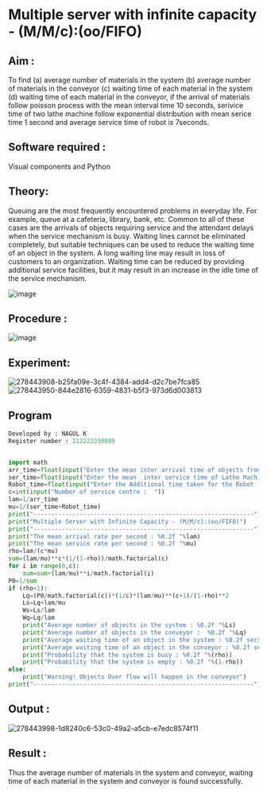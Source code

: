# Multiple server with infinite capacity - (M/M/c):(oo/FIFO)
## Aim :
To find (a) average number of materials in the system (b) average number of materials in the conveyor (c) waiting time of each material in the system (d) waiting time of each material in the conveyor, if the arrival  of materials follow poisson process with the mean interval time 10 seconds, serivice time of two lathe machine follow exponential distribution with mean serice time 1 second and average service time of robot is 7seconds.

## Software required :
Visual components and Python

## Theory:
Queuing are the most frequently encountered problems in everyday life. For example, queue at a cafeteria, library, bank, etc. Common to all of these cases are the arrivals of objects requiring service and the attendant delays when the service mechanism is busy. Waiting lines cannot be eliminated completely, but suitable techniques can be used to reduce the waiting time of an object in the system. A long waiting line may result in loss of customers to an organization. Waiting time can be reduced by providing additional service facilities, but it may result in an increase in the idle time of the service mechanism.

![image](https://user-images.githubusercontent.com/103921593/203238035-1c8109bc-cbf2-4c77-baea-c5b682a752ef.png)
## Procedure :
![image](https://user-images.githubusercontent.com/103921593/203238265-176740b0-eae2-4772-90be-5449869ac9b0.png)
## Experiment:
![278443908-b25fa09e-3c4f-4384-add4-d2c7be7fca85](https://github.com/S-ARVIND01/Muttiple-capacity-with-infinite-capacity/assets/118707337/84dffdff-f5b4-4de5-98c7-98910502dd40)
![278443950-844e2816-6359-4831-b5f3-973d6d003813](https://github.com/S-ARVIND01/Muttiple-capacity-with-infinite-capacity/assets/118707337/bcea5c28-2c48-4b34-a47c-e922ae4d156f)
## Program
```py
Developed by : NAGUL K
Register number : 212222230089
```
```py

import math
arr_time=float(input("Enter the mean inter arrival time of objects from Feeder (in secs): "))
ser_time=float(input("Enter the mean  inter service time of Lathe Machine (in secs) :  "))
Robot_time=float(input("Enter the Additional time taken for the Robot (in secs) :  "))
c=int(input("Number of service centre :  "))
lam=1/arr_time
mu=1/(ser_time+Robot_time)
print("--------------------------------------------------------------")
print("Multiple Server with Infinite Capacity - (M/M/c):(oo/FIFO)")
print("--------------------------------------------------------------")
print("The mean arrival rate per second : %0.2f "%lam)
print("The mean service rate per second : %0.2f "%mu)
rho=lam/(c*mu)
sum=(lam/mu)**c*(1/(1-rho))/math.factorial(c)
for i in range(0,c):
    sum=sum+(lam/mu)**i/math.factorial(i)
P0=1/sum
if (rho<1):
    Lq=(P0/math.factorial(c))*(1/c)*(lam/mu)**(c+1)/(1-rho)**2
    Ls=Lq+lam/mu
    Ws=Ls/lam
    Wq=Lq/lam
    print("Average number of objects in the system : %0.2f "%Ls)
    print("Average number of objects in the conveyor :  %0.2f "%Lq)
    print("Average waiting time of an object in the system : %0.2f secs"%Ws)
    print("Average waiting time of an object in the conveyor : %0.2f secs"%Wq)
    print("Probability that the system is busy : %0.2f "%(rho))
    print("Probability that the system is empty : %0.2f "%(1-rho))
else:
    print("Warning! Objects Over flow will happen in the conveyor")
print("--------------------------------------------------------------")
```
## Output :
![278443998-1d8240c6-53c0-49a2-a5cb-e7edc8574f11](https://github.com/S-ARVIND01/Muttiple-capacity-with-infinite-capacity/assets/118707337/11de8733-a4a5-45c6-ac83-e7a0d3235e87)
## Result : 
Thus the average number of materials in the system and conveyor, waiting time of each material in the system and conveyor is found successfully.
